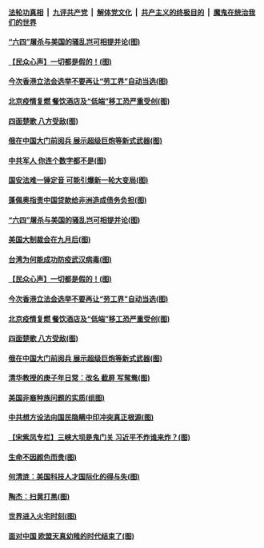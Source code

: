 

####  [法轮功真相](../../../../basic/blob/master/README.md?t=06251102) &nbsp;|&nbsp; [九评共产党](../../../../9ping.md/blob/master/README.md?t=06251102) &nbsp;|&nbsp; [解体党文化](../../../../jtdwh.md/blob/master/README.md?t=06251102)  &nbsp;|&nbsp; [共产主义的终极目的](../../../../gczydzjmd.md/blob/master/README.md?t=06251102) &nbsp;|&nbsp; [魔鬼在统治我们的世界](../../../../mgztzwmdsj.md/blob/master/README.md?t=06251102) 

#### [“六四”屠杀与美国的骚乱岂可相提并论(图)](../pages/p4/937628.md?t=06251102) 

#### [【民众心声】一切都是假的！(图)](../pages/p4/937546.md?t=06251102) 

#### [今次香港立法会选举不要再让“劳工界”自动当选(图)](../pages/p4/937452.md?t=06251102) 

#### [北京疫情复燃 餐饮酒店及“低端”移工恐严重受创(图)](../pages/p4/937494.md?t=06251102) 

#### [四面楚歌 八方受敌(图)](../pages/p4/937504.md?t=06251102) 

#### [俄在中国大门前阅兵 展示超级巨炮等新式武器(图)](../pages/p4/937492.md?t=06251102) 

#### [中共军人 你连个数字都不是(图)](../pages/p4/937635.md?t=06251102) 

#### [国安法难一锤定音 可能引爆新一轮大变局(图)](../pages/p4/937632.md?t=06251102) 

#### [蓬佩奥指责中国贷款给非洲造成债务负担(图)](../pages/p4/937631.md?t=06251102) 

#### [“六四”屠杀与美国的骚乱岂可相提并论(图)](../pages/p4/937628.md?t=06251102) 

#### [美国大制裁会在九月后(图)](../pages/p4/937630.md?t=06251102) 

#### [台湾为何能成功防疫武汉病毒(图)](../pages/p4/937627.md?t=06251102) 

#### [【民众心声】一切都是假的！(图)](../pages/p4/937546.md?t=06251102) 

#### [今次香港立法会选举不要再让“劳工界”自动当选(图)](../pages/p4/937452.md?t=06251102) 

#### [北京疫情复燃 餐饮酒店及“低端”移工恐严重受创(图)](../pages/p4/937494.md?t=06251102) 

#### [四面楚歌 八方受敌(图)](../pages/p4/937504.md?t=06251102) 

#### [俄在中国大门前阅兵 展示超级巨炮等新式武器(图)](../pages/p4/937492.md?t=06251102) 

#### [清华教授的庚子年日常：改名 截屏 写鸳鸯(图)](../pages/p4/937506.md?t=06251102) 

#### [美国非裔种族问题的实质(组图)](../pages/p4/937503.md?t=06251102) 

#### [中共想方设法向国民隐瞒中印冲突真正根源(图)](../pages/p4/937498.md?t=06251102) 

#### [【宋紫凤专栏】三峡大坝是鬼门关 习近平不炸谁来炸？(图)](../pages/p4/937481.md?t=06251102) 

#### [生命不因颜色而贵(图)](../pages/p4/937416.md?t=06251102) 

#### [何清涟：美国科技人才国际化的得与失(图)](../pages/p4/937411.md?t=06251102) 

#### [陶杰：扫黄打黑(图)](../pages/p4/937407.md?t=06251102) 

#### [世界进入火宅时刻(图)](../pages/p4/937405.md?t=06251102) 

#### [面对中国 欧盟天真幼稚的时代结束了(图)](../pages/p4/937394.md?t=06251102) 

